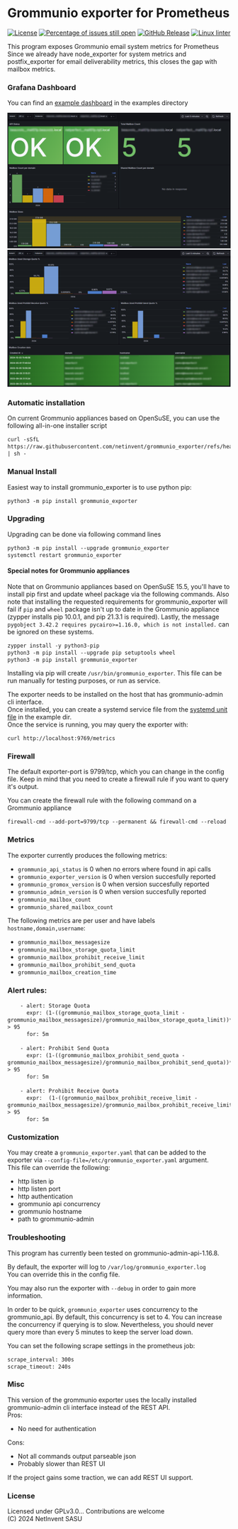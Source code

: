 # Grommunio exporter for Prometheus
[![License](https://img.shields.io/badge/license-GPLv3-blu.svg)](https://opensource.org/licenses/GPL-3.0)
[![Percentage of issues still open](http://isitmaintained.com/badge/open/netinvent/grommunio_exporter.svg)](http://isitmaintained.com/project/netinvent/grommunio_exporter "Percentage of issues still open")
[![GitHub Release](https://img.shields.io/github/release/netinvent/grommunio_exporter.svg?label=Latest)](https://github.com/netinvent/grommunio_exporter/releases/latest)
[![Linux linter](https://github.com/netinvent/grommunio_exporter/actions/workflows/pylint-linux.yaml/badge.svg)](https://github.com/netinvent/grommunio_exporter/actions/workflows/pylint-linux.yaml)


This program exposes Grommunio email system metrics for Prometheus  
Since we already have node_exporter for system metrics and postfix_exporter for email deliverability metrics, this closes the gap with mailbox metrics.


### Grafana Dashboard

You can find an [example dashboard](examples/grafana_dashboard_v0.2.1.json) in the examples directory

![image](examples/grafana_dashboard_v0.3.0.png)
![image](examples/grafana_dashboard_v0.3.0b.png)

### Automatic installation

On current Grommunio appliances based on OpenSuSE, you can use the following all-in-one installer script
```
curl -sSfL https://raw.githubusercontent.com/netinvent/grommunio_exporter/refs/heads/main/install.sh | sh -
```

### Manual Install

Easiest way to install grommunio_exporter is to use python pip:
```
python3 -m pip install grommunio_exporter
```

### Upgrading

Upgrading can be done via following command lines
```
python3 -m pip install --upgrade grommunio_exporter
systemctl restart grommunio_exporter
```

#### Special notes for Grommunio appliances
Note that on Grommunio appliances based on OpenSuSE 15.5, you'll have to install pip first and update wheel package via the following commands.
Also note that installing the requested requirements for grommunio_exporter will fail if `pip` and `wheel` package isn't up to date in the Grommunio appliance (zypper installs pip 10.0.1, and pip 21.3.1 is required). 
Lastly, the message `pygobject 3.42.2 requires pycairo>=1.16.0, which is not installed.` can be ignored on these systems.  
```
zypper install -y python3-pip
python3 -m pip install --upgrade pip setuptools wheel
python3 -m pip install grommunio_exporter
```

Installing via pip will create `/usr/bin/grommunio_exporter`. This file can be run manually for testing purposes, or run as service.

The exporter needs to be installed on the host that has grommunio-admin cli interface.  
Once installed, you can create a systemd service file from the [systemd unit file](examples/grommunio_exporter.service) in the example dir.  
Once the service is running, you may query the exporter with:
```
curl http://localhost:9769/metrics
```

### Firewall

The default exporter-port is 9799/tcp, which you can change in the config file.
Keep in mind that you need to create a firewall rule if you want to query it's output.

You can create the firewall rule with the following command on a Grommunio appliance
```
firewall-cmd --add-port=9799/tcp --permanent && firewall-cmd --reload
```

### Metrics

The exporter currently produces the following metrics:  

- `grommunio_api_status` is 0 when no errors where found in api calls
- `grommunio_exporter_version` is 0 when version succesfully reported
- `grommunio_gromox_version` is 0 when version succesfully reported
- `grommunio_admin_version` is 0 when version succesfully reported
- `grommunio_mailbox_count`
- `grommunio_shared_mailbox_count`

The following metrics are per user and have labels `hostname,domain,username`:

- `grommunio_mailbox_messagesize`
- `grommunio_mailbox_storage_quota_limit`
- `grommunio_mailbox_prohibit_receive_limit`
- `grommunio_mailbox_prohibit_send_quota`
- `grommunio_mailbox_creation_time`


### Alert rules:

```
    - alert: Storage Quota
      expr: (1-((grommunio_mailbox_storage_quota_limit - grommunio_mailbox_messagesize)/grommunio_mailbox_storage_quota_limit))*100 > 95
      for: 5m

    - alert: Prohibit Send Quota
      expr: (1-((grommunio_mailbox_prohibit_send_quota - grommunio_mailbox_messagesize)/grommunio_mailbox_prohibit_send_quota))*100 > 95
      for: 5m

    - alert: Prohibit Receive Quota
      expr:  (1-((grommunio_mailbox_prohibit_receive_limit - grommunio_mailbox_messagesize)/grommunio_mailbox_prohibit_receive_limit))*100 > 95
      for: 5m
```

### Customization

You may create a `grommunio_exporter.yaml` that can be added to the exporter via `--config-file=/etc/grommunio_exporter.yaml` argument.  
This file can override the following:
- http listen ip
- http listen port
- http authentication
- grommunio api concurrency
- grommunio hostname
- path to grommunio-admin

### Troubleshooting

This program has currently been tested on grommunio-admin-api-1.16.8.

By default, the exporter will log to `/var/log/grommunio_exporter.log`  
You can override this in the config file.

You may also run the exporter with `--debug` in order to gain more information.

In order to be quick, `grommunio_exporter` uses concurrency to the grommunio_api.
By default, this concurrency is set to 4. You can increase the concurrency if querying is to slow.
Nevertheless, you should never query more than every 5 minutes to keep the server load down.

You can set the following scrape settings in the prometheus job:
```
scrape_interval: 300s
scrape_timeout: 240s
```

### Misc

This version of the grommunio exporter uses the locally installed grommunio-admin cli interface instead of the REST API.  
Pros:
- No need for authentication

Cons:
- Not all commands output parseable json
- Probably slower than REST UI

If the project gains some traction, we can add REST UI support.

### License

Licensed under GPLv3.0... Contributions are welcome  
(C) 2024 NetInvent SASU  
